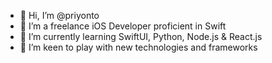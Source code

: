 - 👋 Hi, I’m @priyonto
- 👀 I’m a freelance iOS Developer proficient in Swift
- 🌱 I’m currently learning SwiftUI, Python, Node.js & React.js
- 🌱 I’m keen to play with new technologies and frameworks

<!---
priyonto/priyonto is a ✨ special ✨ repository because its `README.md` (this file) appears on your GitHub profile.
You can click the Preview link to take a look at your changes.
--->
